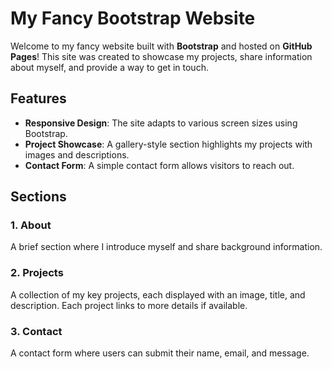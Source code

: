 # My Fancy Bootstrap Website

Welcome to my fancy website built with **Bootstrap** and hosted on **GitHub Pages**! This site was created to showcase my projects, share information about myself, and provide a way to get in touch.

## Features

- **Responsive Design**: The site adapts to various screen sizes using Bootstrap.
- **Project Showcase**: A gallery-style section highlights my projects with images and descriptions.
- **Contact Form**: A simple contact form allows visitors to reach out.

## Sections

### 1. About
A brief section where I introduce myself and share background information. 

### 2. Projects
A collection of my key projects, each displayed with an image, title, and description. Each project links to more details if available.

### 3. Contact
A contact form where users can submit their name, email, and message.
